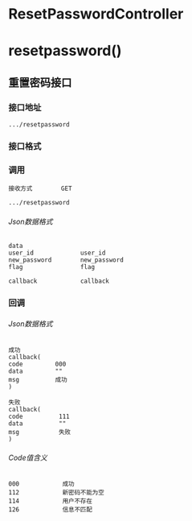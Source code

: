 # ResetPasswordController #
# resetpassword() #
## 重置密码接口


### 接口地址


```
.../resetpassword
```

### 接口格式

### 调用

```
接收方式        GET
```

```
.../resetpassword
```

###### Json数据格式
```
data
user_id             user_id
new_password        new_password
flag                flag

callback            callback
```

### 回调
###### Json数据格式

```
成功
callback(
code         000
data         ""
msg          成功
)
```

```
失败
callback(
code          111
data          ""
msg           失败
)
```

###### Code值含义

```
000            成功
112            新密码不能为空
114            用户不存在
126            信息不匹配
```